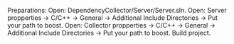 Preparations:
Open: DependencyCollector/Server/Server.sln.
Open: Server propperties -> C/C++ -> General -> Additional Include Directories -> Put your path to boost.
Open: Collector propperties -> C/C++ -> General -> Additional Include Directories -> Put your path to boost.
Build project.
